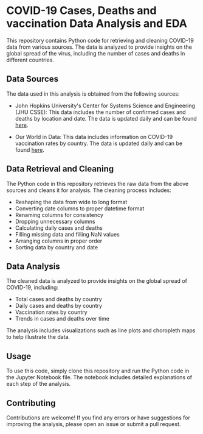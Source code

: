 # COVID-19 Cases, Deaths and vaccination Data Analysis and EDA

This repository contains Python code for retrieving and cleaning COVID-19 data from various sources. The data is analyzed to provide insights on the global spread of the virus, including the number of cases and deaths in different countries.

## Data Sources
The data used in this analysis is obtained from the following sources:

- John Hopkins University's Center for Systems Science and Engineering (JHU CSSE): This data includes the number of confirmed cases and deaths by location and date. The data is updated daily and can be found [here](https://github.com/CSSEGISandData/COVID-19).

- Our World in Data: This data includes information on COVID-19 vaccination rates by country. The data is updated daily and can be found [here](https://github.com/owid/covid-19-data/tree/master/public/data/vaccinations).

## Data Retrieval and Cleaning
The Python code in this repository retrieves the raw data from the above sources and cleans it for analysis. The cleaning process includes:

- Reshaping the data from wide to long format
- Converting date columns to proper datetime format
- Renaming columns for consistency
- Dropping unnecessary columns
- Calculating daily cases and deaths
- Filling missing data and filling NaN values
- Arranging columns in proper order
- Sorting data by country and date

## Data Analysis
The cleaned data is analyzed to provide insights on the global spread of COVID-19, including:

- Total cases and deaths by country
- Daily cases and deaths by country
- Vaccination rates by country
- Trends in cases and deaths over time

The analysis includes visualizations such as line plots and choropleth maps to help illustrate the data.

## Usage
To use this code, simply clone this repository and run the Python code in the Jupyter Notebook file. The notebook includes detailed explanations of each step of the analysis.

## Contributing
Contributions are welcome! If you find any errors or have suggestions for improving the analysis, please open an issue or submit a pull request.
